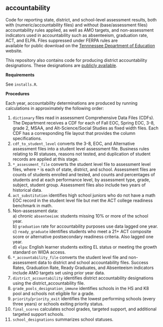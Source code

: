 ## accountability

Code for reporting state, district, and school-level assessment results, both with (numeric/accountability files) 
and without (base/assessment files) accountability rules applied, as well as AMO targets, and non-assessment indicators 
used in accountability such as absenteeism, graduation rate, ACT, and ELPA. Files suppressed under FERPA rules are  
available for public download on the [Tennnessee Department of Education](https://www.tn.gov/education/data/data-downloads.html) 
website.

This repository also contains code for producing district accountability designations. 
These designations are [publicly available](https://www.tn.gov/education/data/accountability.html).

**Requirements**

See `installs.R`.

**Procedures**

Each year, accountability determinations are produced by running calculations in approximately the following order:

1) `dictionary` files read in assessment Comprehensive Data Files (CDFs). The Department receives a CDF for each of 
Fall EOC, Spring EOC, 3-8, grade 2, MSAA, and Alt-Science/Social Studies as fixed width files. Each CDF has a
corresponding file layout that provides the column specifications.
2) `cdf_to_student_level` converts the 3-8, EOC, and Alternative assessment files into a student level assessment file.
Business rules relating to RI statuses, reasons not tested, and duplication of student records are applied at this stage.
3) `*_assessment_file` converts the student level file to assessment level files, where `*` is each of state, district, 
and school. Assessment files are counts of students enrolled and tested, and counts and percentages of students and at 
each performance level, by assessment type, grade, subject, student group. Assessment files also include two years of 
historical data.
4) `act_substitution` identifies high school juniors who do not have a math EOC record in the student level file but met 
the ACT college readiness benchmark in math.
5) Non-assessment data:       
    a) chronic `absenteeism`: students missing 10% or more of the school year.  
    b) `graduation` rate for accountability purposes use data lagged one year.  
    c) `ready_graduate` identifies students who meet a 21+ ACT composite score or alternative postsecondary readiness criteria. 
    Also lagged one year.  
    d) `elpa`: English learner students exiting EL status or meeting the growth standard on WIDA access.   
6) `*_accountability_file` converts the student level file and non-assessment data to district and school accountability 
files. Success Rates, Graduation Rate, Ready Graduates, and Absenteeism indicators include AMO targets set using prior 
year data.
7) `district_accountability` identifies district accountability designations using the district_accountability file.
8) `grade_pools_designation_immune` identifies schools in the HS and K8 pool and schools not eligible for a grade. 
9) `priority`/`priority_exit` identifies the lowest performing schools (every three years) or schools exiting
priority status. 
10) `final_scores` calculates school grades, targeted support, and additional targeted support schools.
11) `school_designations` summarizes school statuses.
